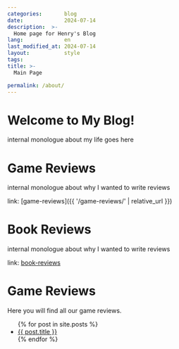 ```yaml
---
categories:       blog
date:             2024-07-14
description:  >-
  Home page for Henry's Blog
lang:             en
last_modified_at: 2024-07-14
layout:           style
tags:
title: >-
  Main Page

permalink: /about/
---
```


# Welcome to My Blog!

internal monologue about my life goes here

# Game Reviews

internal monologue about why I wanted to write reviews

link: [game-reviews]({{ '/game-reviews/' | relative_url }})

# Book Reviews

internal monologue about why I wanted to write reviews
 
link: [book-reviews](https://www.yougao.dev/Blog/book-reviews/)

<h1>Game Reviews</h1>
<p>Here you will find all our game reviews.</p>

<ul>
  {% for post in site.posts %}
    <li>
      <a href="{{ post.url | prepend: site.baseurl }}">{{ post.title }}</a>
    </li>
  {% endfor %}
</ul>
